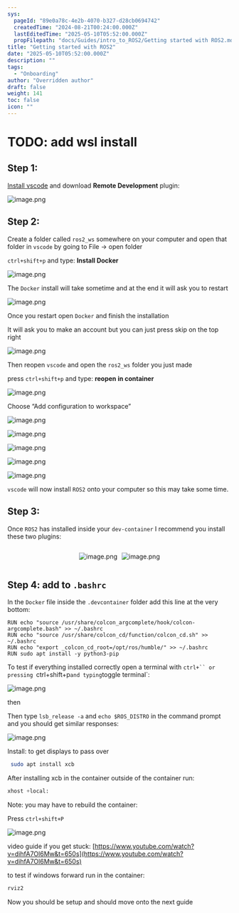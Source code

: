 ```yaml
---
sys:
  pageId: "89e0a78c-4e2b-4070-b327-d28cb0694742"
  createdTime: "2024-08-21T00:24:00.000Z"
  lastEditedTime: "2025-05-10T05:52:00.000Z"
  propFilepath: "docs/Guides/intro_to_ROS2/Getting started with ROS2.md"
title: "Getting started with ROS2"
date: "2025-05-10T05:52:00.000Z"
description: ""
tags:
  - "Onboarding"
author: "Overridden author"
draft: false
weight: 141
toc: false
icon: ""
---
```


# TODO: add wsl install

## Step 1:

[Install vscode](https://code.visualstudio.com/download) and download **Remote Development** plugin:

![image.png](https://prod-files-secure.s3.us-west-2.amazonaws.com/d518164a-d88e-44d1-a4ee-3adb3bd8bce0/efb52993-1881-4a40-b95e-6f020334f022/image.png?X-Amz-Algorithm=AWS4-HMAC-SHA256&X-Amz-Content-Sha256=UNSIGNED-PAYLOAD&X-Amz-Credential=ASIAZI2LB466QJDIRZ67%2F20250519%2Fus-west-2%2Fs3%2Faws4_request&X-Amz-Date=20250519T050953Z&X-Amz-Expires=3600&X-Amz-Security-Token=IQoJb3JpZ2luX2VjEMz%2F%2F%2F%2F%2F%2F%2F%2F%2F%2FwEaCXVzLXdlc3QtMiJHMEUCIQDMBv5wO7DeeXteb%2F5NXmcdE8rPLY3mszLtp82Jm1yi7QIgZ8js59YtrI458avW4cEqevSr%2BJfijVykjDaBD%2BOXip0qiAQIhf%2F%2F%2F%2F%2F%2F%2F%2F%2F%2FARAAGgw2Mzc0MjMxODM4MDUiDFnMf1CRWPLAixJFDircA4E1jIKGh%2FobDj9%2B7Z3%2B%2Bl1fi4GbkmIFtriEl9JzrUJx4NLNEv4EzsqbwhuZKBWBmEovDRjFf53LaNOGb9G74ZqoxNXr%2F3UxxXN%2FY15QbIdgBEFmhVUWyh9eO2m6P8Ay6VCvbnTHcf9oaQnTLhtn%2BrvA13LUXvvWMprzl%2FZZ4jI1ittmm3pOMae8eaWu210fdZsjjIxrVIXo%2Fs3cZT9z6HmxOT%2Bfi7vWvzK1LH71eX5DZL5zDZJ8FiMRaGi0nXBC6miNkNRKqJEQddEYeXctS8yJd%2BWhNJPChQWmQcBuBHPWVRpQV2%2FPHcHXSFgdX3QNnktwMZ%2Bjo%2BlW9fGUJuzhbsKKaPmCLMJac8K7N31ZFcgcwbJjIz8wmFFRTmERBW2%2BE2XdEeM1fg20PTU9PKEvjVwpJUrrOjyNyyHT8AidKhMsU2lPAXw36%2FuQ0FqHH6Ss3kY%2BHmqu1FlORNRxObDYmXIqD0FGA9wvn%2FIguME4sPZRnsKL4pILgoDWgGZiiNRfybCDdGgOVB0mlsfGPBEV3alBzZLNCBWGcGt5FKjRHq4EEufjOUmlp6tL2MMFafBt768gHYrdDMuxxWOnwP65flppgzoMWZ8OYhHe9WqXteu6TTSth%2Fno2hXTYQTMMLPdqsEGOqUBc1P3KpG0ESPKsE0gnRBpRwST%2BtFofdrTpvoZ8N3KjP1ooNl7f%2F1R58l6e9E9lZBswVtEw3mlHNu%2FZ%2B2L92mGumTta20GQ22nuJElYsPytT5xgVv3xtS0AINoDzCXatcznneu9z1N0fFeyD8nrYj4TyCB%2BNJv96KZqEQYbFaXTtf%2BnOLZLPX2P%2BekWHbf39gbFxBxb92tMncTP5HXP3F3O8d9hbYC&X-Amz-Signature=9b34ddc25239e23cc1088bea89dea5c322effdb82697e4fb03312eeece5f4364&X-Amz-SignedHeaders=host&x-id=GetObject)

## Step 2:

Create a folder called `ros2_ws` somewhere on your computer and open that folder in `vscode` by going to File → open folder 

`ctrl+shift+p` and type: **Install Docker**

![image.png](https://prod-files-secure.s3.us-west-2.amazonaws.com/d518164a-d88e-44d1-a4ee-3adb3bd8bce0/2269dc0e-1cd5-47ff-bceb-c04ad9b2eab0/image.png?X-Amz-Algorithm=AWS4-HMAC-SHA256&X-Amz-Content-Sha256=UNSIGNED-PAYLOAD&X-Amz-Credential=ASIAZI2LB466QJDIRZ67%2F20250519%2Fus-west-2%2Fs3%2Faws4_request&X-Amz-Date=20250519T050953Z&X-Amz-Expires=3600&X-Amz-Security-Token=IQoJb3JpZ2luX2VjEMz%2F%2F%2F%2F%2F%2F%2F%2F%2F%2FwEaCXVzLXdlc3QtMiJHMEUCIQDMBv5wO7DeeXteb%2F5NXmcdE8rPLY3mszLtp82Jm1yi7QIgZ8js59YtrI458avW4cEqevSr%2BJfijVykjDaBD%2BOXip0qiAQIhf%2F%2F%2F%2F%2F%2F%2F%2F%2F%2FARAAGgw2Mzc0MjMxODM4MDUiDFnMf1CRWPLAixJFDircA4E1jIKGh%2FobDj9%2B7Z3%2B%2Bl1fi4GbkmIFtriEl9JzrUJx4NLNEv4EzsqbwhuZKBWBmEovDRjFf53LaNOGb9G74ZqoxNXr%2F3UxxXN%2FY15QbIdgBEFmhVUWyh9eO2m6P8Ay6VCvbnTHcf9oaQnTLhtn%2BrvA13LUXvvWMprzl%2FZZ4jI1ittmm3pOMae8eaWu210fdZsjjIxrVIXo%2Fs3cZT9z6HmxOT%2Bfi7vWvzK1LH71eX5DZL5zDZJ8FiMRaGi0nXBC6miNkNRKqJEQddEYeXctS8yJd%2BWhNJPChQWmQcBuBHPWVRpQV2%2FPHcHXSFgdX3QNnktwMZ%2Bjo%2BlW9fGUJuzhbsKKaPmCLMJac8K7N31ZFcgcwbJjIz8wmFFRTmERBW2%2BE2XdEeM1fg20PTU9PKEvjVwpJUrrOjyNyyHT8AidKhMsU2lPAXw36%2FuQ0FqHH6Ss3kY%2BHmqu1FlORNRxObDYmXIqD0FGA9wvn%2FIguME4sPZRnsKL4pILgoDWgGZiiNRfybCDdGgOVB0mlsfGPBEV3alBzZLNCBWGcGt5FKjRHq4EEufjOUmlp6tL2MMFafBt768gHYrdDMuxxWOnwP65flppgzoMWZ8OYhHe9WqXteu6TTSth%2Fno2hXTYQTMMLPdqsEGOqUBc1P3KpG0ESPKsE0gnRBpRwST%2BtFofdrTpvoZ8N3KjP1ooNl7f%2F1R58l6e9E9lZBswVtEw3mlHNu%2FZ%2B2L92mGumTta20GQ22nuJElYsPytT5xgVv3xtS0AINoDzCXatcznneu9z1N0fFeyD8nrYj4TyCB%2BNJv96KZqEQYbFaXTtf%2BnOLZLPX2P%2BekWHbf39gbFxBxb92tMncTP5HXP3F3O8d9hbYC&X-Amz-Signature=ca470a2209f2fdad94de050bcfcedd2f563d4c88d746af7a5476f196f0d9e6cb&X-Amz-SignedHeaders=host&x-id=GetObject)

The `Docker` install will take sometime and at the end it will ask you to restart

![image.png](https://prod-files-secure.s3.us-west-2.amazonaws.com/d518164a-d88e-44d1-a4ee-3adb3bd8bce0/ed233f78-be33-4b1f-b89c-9c346c0e961e/image.png?X-Amz-Algorithm=AWS4-HMAC-SHA256&X-Amz-Content-Sha256=UNSIGNED-PAYLOAD&X-Amz-Credential=ASIAZI2LB466QJDIRZ67%2F20250519%2Fus-west-2%2Fs3%2Faws4_request&X-Amz-Date=20250519T050953Z&X-Amz-Expires=3600&X-Amz-Security-Token=IQoJb3JpZ2luX2VjEMz%2F%2F%2F%2F%2F%2F%2F%2F%2F%2FwEaCXVzLXdlc3QtMiJHMEUCIQDMBv5wO7DeeXteb%2F5NXmcdE8rPLY3mszLtp82Jm1yi7QIgZ8js59YtrI458avW4cEqevSr%2BJfijVykjDaBD%2BOXip0qiAQIhf%2F%2F%2F%2F%2F%2F%2F%2F%2F%2FARAAGgw2Mzc0MjMxODM4MDUiDFnMf1CRWPLAixJFDircA4E1jIKGh%2FobDj9%2B7Z3%2B%2Bl1fi4GbkmIFtriEl9JzrUJx4NLNEv4EzsqbwhuZKBWBmEovDRjFf53LaNOGb9G74ZqoxNXr%2F3UxxXN%2FY15QbIdgBEFmhVUWyh9eO2m6P8Ay6VCvbnTHcf9oaQnTLhtn%2BrvA13LUXvvWMprzl%2FZZ4jI1ittmm3pOMae8eaWu210fdZsjjIxrVIXo%2Fs3cZT9z6HmxOT%2Bfi7vWvzK1LH71eX5DZL5zDZJ8FiMRaGi0nXBC6miNkNRKqJEQddEYeXctS8yJd%2BWhNJPChQWmQcBuBHPWVRpQV2%2FPHcHXSFgdX3QNnktwMZ%2Bjo%2BlW9fGUJuzhbsKKaPmCLMJac8K7N31ZFcgcwbJjIz8wmFFRTmERBW2%2BE2XdEeM1fg20PTU9PKEvjVwpJUrrOjyNyyHT8AidKhMsU2lPAXw36%2FuQ0FqHH6Ss3kY%2BHmqu1FlORNRxObDYmXIqD0FGA9wvn%2FIguME4sPZRnsKL4pILgoDWgGZiiNRfybCDdGgOVB0mlsfGPBEV3alBzZLNCBWGcGt5FKjRHq4EEufjOUmlp6tL2MMFafBt768gHYrdDMuxxWOnwP65flppgzoMWZ8OYhHe9WqXteu6TTSth%2Fno2hXTYQTMMLPdqsEGOqUBc1P3KpG0ESPKsE0gnRBpRwST%2BtFofdrTpvoZ8N3KjP1ooNl7f%2F1R58l6e9E9lZBswVtEw3mlHNu%2FZ%2B2L92mGumTta20GQ22nuJElYsPytT5xgVv3xtS0AINoDzCXatcznneu9z1N0fFeyD8nrYj4TyCB%2BNJv96KZqEQYbFaXTtf%2BnOLZLPX2P%2BekWHbf39gbFxBxb92tMncTP5HXP3F3O8d9hbYC&X-Amz-Signature=58950fbd4d65a6b4cb8b8a480fedcc0370df7e22074711d2ec46217d47cf23ca&X-Amz-SignedHeaders=host&x-id=GetObject)

Once you restart open `Docker` and finish the installation

It will ask you to make an account but you can just press skip on the top right

![image.png](https://prod-files-secure.s3.us-west-2.amazonaws.com/d518164a-d88e-44d1-a4ee-3adb3bd8bce0/21010ad9-1659-4fd9-9f59-9932a09b2a3d/image.png?X-Amz-Algorithm=AWS4-HMAC-SHA256&X-Amz-Content-Sha256=UNSIGNED-PAYLOAD&X-Amz-Credential=ASIAZI2LB466QJDIRZ67%2F20250519%2Fus-west-2%2Fs3%2Faws4_request&X-Amz-Date=20250519T050953Z&X-Amz-Expires=3600&X-Amz-Security-Token=IQoJb3JpZ2luX2VjEMz%2F%2F%2F%2F%2F%2F%2F%2F%2F%2FwEaCXVzLXdlc3QtMiJHMEUCIQDMBv5wO7DeeXteb%2F5NXmcdE8rPLY3mszLtp82Jm1yi7QIgZ8js59YtrI458avW4cEqevSr%2BJfijVykjDaBD%2BOXip0qiAQIhf%2F%2F%2F%2F%2F%2F%2F%2F%2F%2FARAAGgw2Mzc0MjMxODM4MDUiDFnMf1CRWPLAixJFDircA4E1jIKGh%2FobDj9%2B7Z3%2B%2Bl1fi4GbkmIFtriEl9JzrUJx4NLNEv4EzsqbwhuZKBWBmEovDRjFf53LaNOGb9G74ZqoxNXr%2F3UxxXN%2FY15QbIdgBEFmhVUWyh9eO2m6P8Ay6VCvbnTHcf9oaQnTLhtn%2BrvA13LUXvvWMprzl%2FZZ4jI1ittmm3pOMae8eaWu210fdZsjjIxrVIXo%2Fs3cZT9z6HmxOT%2Bfi7vWvzK1LH71eX5DZL5zDZJ8FiMRaGi0nXBC6miNkNRKqJEQddEYeXctS8yJd%2BWhNJPChQWmQcBuBHPWVRpQV2%2FPHcHXSFgdX3QNnktwMZ%2Bjo%2BlW9fGUJuzhbsKKaPmCLMJac8K7N31ZFcgcwbJjIz8wmFFRTmERBW2%2BE2XdEeM1fg20PTU9PKEvjVwpJUrrOjyNyyHT8AidKhMsU2lPAXw36%2FuQ0FqHH6Ss3kY%2BHmqu1FlORNRxObDYmXIqD0FGA9wvn%2FIguME4sPZRnsKL4pILgoDWgGZiiNRfybCDdGgOVB0mlsfGPBEV3alBzZLNCBWGcGt5FKjRHq4EEufjOUmlp6tL2MMFafBt768gHYrdDMuxxWOnwP65flppgzoMWZ8OYhHe9WqXteu6TTSth%2Fno2hXTYQTMMLPdqsEGOqUBc1P3KpG0ESPKsE0gnRBpRwST%2BtFofdrTpvoZ8N3KjP1ooNl7f%2F1R58l6e9E9lZBswVtEw3mlHNu%2FZ%2B2L92mGumTta20GQ22nuJElYsPytT5xgVv3xtS0AINoDzCXatcznneu9z1N0fFeyD8nrYj4TyCB%2BNJv96KZqEQYbFaXTtf%2BnOLZLPX2P%2BekWHbf39gbFxBxb92tMncTP5HXP3F3O8d9hbYC&X-Amz-Signature=e61874aacb616d5bd6ea6bc0b30219ca2c984ed155a14364a84b78f2c1b323e2&X-Amz-SignedHeaders=host&x-id=GetObject)

Then reopen `vscode` and open the `ros2_ws` folder you just made

press `ctrl+shift+p` and type: **reopen in container**

![image.png](https://prod-files-secure.s3.us-west-2.amazonaws.com/d518164a-d88e-44d1-a4ee-3adb3bd8bce0/4e93b8c2-41ad-488c-8095-c74205196118/image.png?X-Amz-Algorithm=AWS4-HMAC-SHA256&X-Amz-Content-Sha256=UNSIGNED-PAYLOAD&X-Amz-Credential=ASIAZI2LB466QJDIRZ67%2F20250519%2Fus-west-2%2Fs3%2Faws4_request&X-Amz-Date=20250519T050953Z&X-Amz-Expires=3600&X-Amz-Security-Token=IQoJb3JpZ2luX2VjEMz%2F%2F%2F%2F%2F%2F%2F%2F%2F%2FwEaCXVzLXdlc3QtMiJHMEUCIQDMBv5wO7DeeXteb%2F5NXmcdE8rPLY3mszLtp82Jm1yi7QIgZ8js59YtrI458avW4cEqevSr%2BJfijVykjDaBD%2BOXip0qiAQIhf%2F%2F%2F%2F%2F%2F%2F%2F%2F%2FARAAGgw2Mzc0MjMxODM4MDUiDFnMf1CRWPLAixJFDircA4E1jIKGh%2FobDj9%2B7Z3%2B%2Bl1fi4GbkmIFtriEl9JzrUJx4NLNEv4EzsqbwhuZKBWBmEovDRjFf53LaNOGb9G74ZqoxNXr%2F3UxxXN%2FY15QbIdgBEFmhVUWyh9eO2m6P8Ay6VCvbnTHcf9oaQnTLhtn%2BrvA13LUXvvWMprzl%2FZZ4jI1ittmm3pOMae8eaWu210fdZsjjIxrVIXo%2Fs3cZT9z6HmxOT%2Bfi7vWvzK1LH71eX5DZL5zDZJ8FiMRaGi0nXBC6miNkNRKqJEQddEYeXctS8yJd%2BWhNJPChQWmQcBuBHPWVRpQV2%2FPHcHXSFgdX3QNnktwMZ%2Bjo%2BlW9fGUJuzhbsKKaPmCLMJac8K7N31ZFcgcwbJjIz8wmFFRTmERBW2%2BE2XdEeM1fg20PTU9PKEvjVwpJUrrOjyNyyHT8AidKhMsU2lPAXw36%2FuQ0FqHH6Ss3kY%2BHmqu1FlORNRxObDYmXIqD0FGA9wvn%2FIguME4sPZRnsKL4pILgoDWgGZiiNRfybCDdGgOVB0mlsfGPBEV3alBzZLNCBWGcGt5FKjRHq4EEufjOUmlp6tL2MMFafBt768gHYrdDMuxxWOnwP65flppgzoMWZ8OYhHe9WqXteu6TTSth%2Fno2hXTYQTMMLPdqsEGOqUBc1P3KpG0ESPKsE0gnRBpRwST%2BtFofdrTpvoZ8N3KjP1ooNl7f%2F1R58l6e9E9lZBswVtEw3mlHNu%2FZ%2B2L92mGumTta20GQ22nuJElYsPytT5xgVv3xtS0AINoDzCXatcznneu9z1N0fFeyD8nrYj4TyCB%2BNJv96KZqEQYbFaXTtf%2BnOLZLPX2P%2BekWHbf39gbFxBxb92tMncTP5HXP3F3O8d9hbYC&X-Amz-Signature=687ebd70c54034eae28f63c80583178e0c1397e1c8f39282af4f1bb570d3bfe7&X-Amz-SignedHeaders=host&x-id=GetObject)

Choose “Add configuration to workspace”

![image.png](https://prod-files-secure.s3.us-west-2.amazonaws.com/d518164a-d88e-44d1-a4ee-3adb3bd8bce0/9560b282-5060-4989-ba37-97e7b2c22476/image.png?X-Amz-Algorithm=AWS4-HMAC-SHA256&X-Amz-Content-Sha256=UNSIGNED-PAYLOAD&X-Amz-Credential=ASIAZI2LB466QJDIRZ67%2F20250519%2Fus-west-2%2Fs3%2Faws4_request&X-Amz-Date=20250519T050953Z&X-Amz-Expires=3600&X-Amz-Security-Token=IQoJb3JpZ2luX2VjEMz%2F%2F%2F%2F%2F%2F%2F%2F%2F%2FwEaCXVzLXdlc3QtMiJHMEUCIQDMBv5wO7DeeXteb%2F5NXmcdE8rPLY3mszLtp82Jm1yi7QIgZ8js59YtrI458avW4cEqevSr%2BJfijVykjDaBD%2BOXip0qiAQIhf%2F%2F%2F%2F%2F%2F%2F%2F%2F%2FARAAGgw2Mzc0MjMxODM4MDUiDFnMf1CRWPLAixJFDircA4E1jIKGh%2FobDj9%2B7Z3%2B%2Bl1fi4GbkmIFtriEl9JzrUJx4NLNEv4EzsqbwhuZKBWBmEovDRjFf53LaNOGb9G74ZqoxNXr%2F3UxxXN%2FY15QbIdgBEFmhVUWyh9eO2m6P8Ay6VCvbnTHcf9oaQnTLhtn%2BrvA13LUXvvWMprzl%2FZZ4jI1ittmm3pOMae8eaWu210fdZsjjIxrVIXo%2Fs3cZT9z6HmxOT%2Bfi7vWvzK1LH71eX5DZL5zDZJ8FiMRaGi0nXBC6miNkNRKqJEQddEYeXctS8yJd%2BWhNJPChQWmQcBuBHPWVRpQV2%2FPHcHXSFgdX3QNnktwMZ%2Bjo%2BlW9fGUJuzhbsKKaPmCLMJac8K7N31ZFcgcwbJjIz8wmFFRTmERBW2%2BE2XdEeM1fg20PTU9PKEvjVwpJUrrOjyNyyHT8AidKhMsU2lPAXw36%2FuQ0FqHH6Ss3kY%2BHmqu1FlORNRxObDYmXIqD0FGA9wvn%2FIguME4sPZRnsKL4pILgoDWgGZiiNRfybCDdGgOVB0mlsfGPBEV3alBzZLNCBWGcGt5FKjRHq4EEufjOUmlp6tL2MMFafBt768gHYrdDMuxxWOnwP65flppgzoMWZ8OYhHe9WqXteu6TTSth%2Fno2hXTYQTMMLPdqsEGOqUBc1P3KpG0ESPKsE0gnRBpRwST%2BtFofdrTpvoZ8N3KjP1ooNl7f%2F1R58l6e9E9lZBswVtEw3mlHNu%2FZ%2B2L92mGumTta20GQ22nuJElYsPytT5xgVv3xtS0AINoDzCXatcznneu9z1N0fFeyD8nrYj4TyCB%2BNJv96KZqEQYbFaXTtf%2BnOLZLPX2P%2BekWHbf39gbFxBxb92tMncTP5HXP3F3O8d9hbYC&X-Amz-Signature=3534b2e76237e514905c0e9812c27d5f3fed3576663f61f10c91cefd0dcbe870&X-Amz-SignedHeaders=host&x-id=GetObject)

![image.png](https://prod-files-secure.s3.us-west-2.amazonaws.com/d518164a-d88e-44d1-a4ee-3adb3bd8bce0/2ee63f81-886b-48e8-a553-dc6e5eac99e4/image.png?X-Amz-Algorithm=AWS4-HMAC-SHA256&X-Amz-Content-Sha256=UNSIGNED-PAYLOAD&X-Amz-Credential=ASIAZI2LB466QJDIRZ67%2F20250519%2Fus-west-2%2Fs3%2Faws4_request&X-Amz-Date=20250519T050953Z&X-Amz-Expires=3600&X-Amz-Security-Token=IQoJb3JpZ2luX2VjEMz%2F%2F%2F%2F%2F%2F%2F%2F%2F%2FwEaCXVzLXdlc3QtMiJHMEUCIQDMBv5wO7DeeXteb%2F5NXmcdE8rPLY3mszLtp82Jm1yi7QIgZ8js59YtrI458avW4cEqevSr%2BJfijVykjDaBD%2BOXip0qiAQIhf%2F%2F%2F%2F%2F%2F%2F%2F%2F%2FARAAGgw2Mzc0MjMxODM4MDUiDFnMf1CRWPLAixJFDircA4E1jIKGh%2FobDj9%2B7Z3%2B%2Bl1fi4GbkmIFtriEl9JzrUJx4NLNEv4EzsqbwhuZKBWBmEovDRjFf53LaNOGb9G74ZqoxNXr%2F3UxxXN%2FY15QbIdgBEFmhVUWyh9eO2m6P8Ay6VCvbnTHcf9oaQnTLhtn%2BrvA13LUXvvWMprzl%2FZZ4jI1ittmm3pOMae8eaWu210fdZsjjIxrVIXo%2Fs3cZT9z6HmxOT%2Bfi7vWvzK1LH71eX5DZL5zDZJ8FiMRaGi0nXBC6miNkNRKqJEQddEYeXctS8yJd%2BWhNJPChQWmQcBuBHPWVRpQV2%2FPHcHXSFgdX3QNnktwMZ%2Bjo%2BlW9fGUJuzhbsKKaPmCLMJac8K7N31ZFcgcwbJjIz8wmFFRTmERBW2%2BE2XdEeM1fg20PTU9PKEvjVwpJUrrOjyNyyHT8AidKhMsU2lPAXw36%2FuQ0FqHH6Ss3kY%2BHmqu1FlORNRxObDYmXIqD0FGA9wvn%2FIguME4sPZRnsKL4pILgoDWgGZiiNRfybCDdGgOVB0mlsfGPBEV3alBzZLNCBWGcGt5FKjRHq4EEufjOUmlp6tL2MMFafBt768gHYrdDMuxxWOnwP65flppgzoMWZ8OYhHe9WqXteu6TTSth%2Fno2hXTYQTMMLPdqsEGOqUBc1P3KpG0ESPKsE0gnRBpRwST%2BtFofdrTpvoZ8N3KjP1ooNl7f%2F1R58l6e9E9lZBswVtEw3mlHNu%2FZ%2B2L92mGumTta20GQ22nuJElYsPytT5xgVv3xtS0AINoDzCXatcznneu9z1N0fFeyD8nrYj4TyCB%2BNJv96KZqEQYbFaXTtf%2BnOLZLPX2P%2BekWHbf39gbFxBxb92tMncTP5HXP3F3O8d9hbYC&X-Amz-Signature=768f7af446d6215847f3a64e4f51caef3569fa406d0fd92dbb70f4e711f4c167&X-Amz-SignedHeaders=host&x-id=GetObject)

![image.png](https://prod-files-secure.s3.us-west-2.amazonaws.com/d518164a-d88e-44d1-a4ee-3adb3bd8bce0/ae1580b2-b048-407e-aed9-b584224a7a04/image.png?X-Amz-Algorithm=AWS4-HMAC-SHA256&X-Amz-Content-Sha256=UNSIGNED-PAYLOAD&X-Amz-Credential=ASIAZI2LB466QJDIRZ67%2F20250519%2Fus-west-2%2Fs3%2Faws4_request&X-Amz-Date=20250519T050953Z&X-Amz-Expires=3600&X-Amz-Security-Token=IQoJb3JpZ2luX2VjEMz%2F%2F%2F%2F%2F%2F%2F%2F%2F%2FwEaCXVzLXdlc3QtMiJHMEUCIQDMBv5wO7DeeXteb%2F5NXmcdE8rPLY3mszLtp82Jm1yi7QIgZ8js59YtrI458avW4cEqevSr%2BJfijVykjDaBD%2BOXip0qiAQIhf%2F%2F%2F%2F%2F%2F%2F%2F%2F%2FARAAGgw2Mzc0MjMxODM4MDUiDFnMf1CRWPLAixJFDircA4E1jIKGh%2FobDj9%2B7Z3%2B%2Bl1fi4GbkmIFtriEl9JzrUJx4NLNEv4EzsqbwhuZKBWBmEovDRjFf53LaNOGb9G74ZqoxNXr%2F3UxxXN%2FY15QbIdgBEFmhVUWyh9eO2m6P8Ay6VCvbnTHcf9oaQnTLhtn%2BrvA13LUXvvWMprzl%2FZZ4jI1ittmm3pOMae8eaWu210fdZsjjIxrVIXo%2Fs3cZT9z6HmxOT%2Bfi7vWvzK1LH71eX5DZL5zDZJ8FiMRaGi0nXBC6miNkNRKqJEQddEYeXctS8yJd%2BWhNJPChQWmQcBuBHPWVRpQV2%2FPHcHXSFgdX3QNnktwMZ%2Bjo%2BlW9fGUJuzhbsKKaPmCLMJac8K7N31ZFcgcwbJjIz8wmFFRTmERBW2%2BE2XdEeM1fg20PTU9PKEvjVwpJUrrOjyNyyHT8AidKhMsU2lPAXw36%2FuQ0FqHH6Ss3kY%2BHmqu1FlORNRxObDYmXIqD0FGA9wvn%2FIguME4sPZRnsKL4pILgoDWgGZiiNRfybCDdGgOVB0mlsfGPBEV3alBzZLNCBWGcGt5FKjRHq4EEufjOUmlp6tL2MMFafBt768gHYrdDMuxxWOnwP65flppgzoMWZ8OYhHe9WqXteu6TTSth%2Fno2hXTYQTMMLPdqsEGOqUBc1P3KpG0ESPKsE0gnRBpRwST%2BtFofdrTpvoZ8N3KjP1ooNl7f%2F1R58l6e9E9lZBswVtEw3mlHNu%2FZ%2B2L92mGumTta20GQ22nuJElYsPytT5xgVv3xtS0AINoDzCXatcznneu9z1N0fFeyD8nrYj4TyCB%2BNJv96KZqEQYbFaXTtf%2BnOLZLPX2P%2BekWHbf39gbFxBxb92tMncTP5HXP3F3O8d9hbYC&X-Amz-Signature=d235c634961703144572403379f057952c78584e7f60cc7228d3e502ea77fda1&X-Amz-SignedHeaders=host&x-id=GetObject)

![image.png](https://prod-files-secure.s3.us-west-2.amazonaws.com/d518164a-d88e-44d1-a4ee-3adb3bd8bce0/53255b28-f75e-430f-b9e3-c0ac8577e42b/image.png?X-Amz-Algorithm=AWS4-HMAC-SHA256&X-Amz-Content-Sha256=UNSIGNED-PAYLOAD&X-Amz-Credential=ASIAZI2LB466QJDIRZ67%2F20250519%2Fus-west-2%2Fs3%2Faws4_request&X-Amz-Date=20250519T050953Z&X-Amz-Expires=3600&X-Amz-Security-Token=IQoJb3JpZ2luX2VjEMz%2F%2F%2F%2F%2F%2F%2F%2F%2F%2FwEaCXVzLXdlc3QtMiJHMEUCIQDMBv5wO7DeeXteb%2F5NXmcdE8rPLY3mszLtp82Jm1yi7QIgZ8js59YtrI458avW4cEqevSr%2BJfijVykjDaBD%2BOXip0qiAQIhf%2F%2F%2F%2F%2F%2F%2F%2F%2F%2FARAAGgw2Mzc0MjMxODM4MDUiDFnMf1CRWPLAixJFDircA4E1jIKGh%2FobDj9%2B7Z3%2B%2Bl1fi4GbkmIFtriEl9JzrUJx4NLNEv4EzsqbwhuZKBWBmEovDRjFf53LaNOGb9G74ZqoxNXr%2F3UxxXN%2FY15QbIdgBEFmhVUWyh9eO2m6P8Ay6VCvbnTHcf9oaQnTLhtn%2BrvA13LUXvvWMprzl%2FZZ4jI1ittmm3pOMae8eaWu210fdZsjjIxrVIXo%2Fs3cZT9z6HmxOT%2Bfi7vWvzK1LH71eX5DZL5zDZJ8FiMRaGi0nXBC6miNkNRKqJEQddEYeXctS8yJd%2BWhNJPChQWmQcBuBHPWVRpQV2%2FPHcHXSFgdX3QNnktwMZ%2Bjo%2BlW9fGUJuzhbsKKaPmCLMJac8K7N31ZFcgcwbJjIz8wmFFRTmERBW2%2BE2XdEeM1fg20PTU9PKEvjVwpJUrrOjyNyyHT8AidKhMsU2lPAXw36%2FuQ0FqHH6Ss3kY%2BHmqu1FlORNRxObDYmXIqD0FGA9wvn%2FIguME4sPZRnsKL4pILgoDWgGZiiNRfybCDdGgOVB0mlsfGPBEV3alBzZLNCBWGcGt5FKjRHq4EEufjOUmlp6tL2MMFafBt768gHYrdDMuxxWOnwP65flppgzoMWZ8OYhHe9WqXteu6TTSth%2Fno2hXTYQTMMLPdqsEGOqUBc1P3KpG0ESPKsE0gnRBpRwST%2BtFofdrTpvoZ8N3KjP1ooNl7f%2F1R58l6e9E9lZBswVtEw3mlHNu%2FZ%2B2L92mGumTta20GQ22nuJElYsPytT5xgVv3xtS0AINoDzCXatcznneu9z1N0fFeyD8nrYj4TyCB%2BNJv96KZqEQYbFaXTtf%2BnOLZLPX2P%2BekWHbf39gbFxBxb92tMncTP5HXP3F3O8d9hbYC&X-Amz-Signature=16ca3b01361749d8063714bdf7b66652c806529fdca090b761755bcfe40db1ff&X-Amz-SignedHeaders=host&x-id=GetObject)

![image.png](https://prod-files-secure.s3.us-west-2.amazonaws.com/d518164a-d88e-44d1-a4ee-3adb3bd8bce0/7c562767-5af9-4ffb-97d1-327bcdf4ee00/image.png?X-Amz-Algorithm=AWS4-HMAC-SHA256&X-Amz-Content-Sha256=UNSIGNED-PAYLOAD&X-Amz-Credential=ASIAZI2LB466QJDIRZ67%2F20250519%2Fus-west-2%2Fs3%2Faws4_request&X-Amz-Date=20250519T050953Z&X-Amz-Expires=3600&X-Amz-Security-Token=IQoJb3JpZ2luX2VjEMz%2F%2F%2F%2F%2F%2F%2F%2F%2F%2FwEaCXVzLXdlc3QtMiJHMEUCIQDMBv5wO7DeeXteb%2F5NXmcdE8rPLY3mszLtp82Jm1yi7QIgZ8js59YtrI458avW4cEqevSr%2BJfijVykjDaBD%2BOXip0qiAQIhf%2F%2F%2F%2F%2F%2F%2F%2F%2F%2FARAAGgw2Mzc0MjMxODM4MDUiDFnMf1CRWPLAixJFDircA4E1jIKGh%2FobDj9%2B7Z3%2B%2Bl1fi4GbkmIFtriEl9JzrUJx4NLNEv4EzsqbwhuZKBWBmEovDRjFf53LaNOGb9G74ZqoxNXr%2F3UxxXN%2FY15QbIdgBEFmhVUWyh9eO2m6P8Ay6VCvbnTHcf9oaQnTLhtn%2BrvA13LUXvvWMprzl%2FZZ4jI1ittmm3pOMae8eaWu210fdZsjjIxrVIXo%2Fs3cZT9z6HmxOT%2Bfi7vWvzK1LH71eX5DZL5zDZJ8FiMRaGi0nXBC6miNkNRKqJEQddEYeXctS8yJd%2BWhNJPChQWmQcBuBHPWVRpQV2%2FPHcHXSFgdX3QNnktwMZ%2Bjo%2BlW9fGUJuzhbsKKaPmCLMJac8K7N31ZFcgcwbJjIz8wmFFRTmERBW2%2BE2XdEeM1fg20PTU9PKEvjVwpJUrrOjyNyyHT8AidKhMsU2lPAXw36%2FuQ0FqHH6Ss3kY%2BHmqu1FlORNRxObDYmXIqD0FGA9wvn%2FIguME4sPZRnsKL4pILgoDWgGZiiNRfybCDdGgOVB0mlsfGPBEV3alBzZLNCBWGcGt5FKjRHq4EEufjOUmlp6tL2MMFafBt768gHYrdDMuxxWOnwP65flppgzoMWZ8OYhHe9WqXteu6TTSth%2Fno2hXTYQTMMLPdqsEGOqUBc1P3KpG0ESPKsE0gnRBpRwST%2BtFofdrTpvoZ8N3KjP1ooNl7f%2F1R58l6e9E9lZBswVtEw3mlHNu%2FZ%2B2L92mGumTta20GQ22nuJElYsPytT5xgVv3xtS0AINoDzCXatcznneu9z1N0fFeyD8nrYj4TyCB%2BNJv96KZqEQYbFaXTtf%2BnOLZLPX2P%2BekWHbf39gbFxBxb92tMncTP5HXP3F3O8d9hbYC&X-Amz-Signature=736c40f17a50e34708778f29a06b298422ce7abf8070a000c9a514c90548e7cf&X-Amz-SignedHeaders=host&x-id=GetObject)

`vscode` will now install `ROS2` onto your computer so this may take some time.

## Step 3:

Once `ROS2` has installed inside your `dev-container` I recommend you install these two plugins:

<div style="display: flex;flex-direction: row; column-gap:10px; max-width: 630px;justify-content: center;">
<div>

![image.png](https://prod-files-secure.s3.us-west-2.amazonaws.com/d518164a-d88e-44d1-a4ee-3adb3bd8bce0/3fc3d550-5a54-4ba1-ba6b-faa01cdb7369/image.png?X-Amz-Algorithm=AWS4-HMAC-SHA256&X-Amz-Content-Sha256=UNSIGNED-PAYLOAD&X-Amz-Credential=ASIAZI2LB466XYJR3KRT%2F20250519%2Fus-west-2%2Fs3%2Faws4_request&X-Amz-Date=20250519T050956Z&X-Amz-Expires=3600&X-Amz-Security-Token=IQoJb3JpZ2luX2VjEMz%2F%2F%2F%2F%2F%2F%2F%2F%2F%2FwEaCXVzLXdlc3QtMiJIMEYCIQD0qTKWJVPdjTsYHt9odvebXkk1u9lmLjK%2BpW5o56omUgIhAMEnq4vEbg0JkobCbT%2BstG97tkke7o0Cfa2Z%2BbhHFBt6KogECIX%2F%2F%2F%2F%2F%2F%2F%2F%2F%2FwEQABoMNjM3NDIzMTgzODA1Igw%2F4A%2FgUDxrw4IGzXMq3ANaMl2BXJ%2BsrEMhtsnj8i1I6OlikrO9wknIbckalz%2FT%2FMEhNCm%2B77n6oBeN57KniuX5mJfE3eS60x%2BqWxJ9hDmjOYsu2UCosKXFSHBrjHGCxJPxVtStmz995idnJ%2BJUxj4jZGqZIZ9SEWDj0jL6YCI5pyHGU6Dhi5W5xh2e0ldDPAkQL01VcNNHITRU8QqMaSPpL7G%2FrLPmtvzuTWSYMByY1EXmVjOYD2%2BgCqqQf71V0wz0XmpuBvDbWRqpXy8XP%2BaptkeiHnQF4tU%2BsJEwsXDBL3aw9ojc615Pe0LR6pLMiL9Y%2FcHzVIhkPauo7mp5cl025qK6XT7xtjCCtUtwwzLBnA%2BcJ8KlQ8z%2BQaidNnFqZQCwtZXhbG%2BkpabNoZ7vESNWR1kfV3qsaoiewilF%2B%2BwHahWAdQvItLgIXIEQolg2LPkssE5oDPiskaXXPOcsMHkPtBVSlLsLyDy%2F6DP8mbhTryxvM6HFU8ovW9xNJ1M2wBQt5t2YQkz3ypvZ88RtHw3TyPpswnBL4HghmNhy5L9PnL1cc5dmkPoc8trDaIJjKjUrZUcrHpIu2oQ1YfwEoUU3YxfrvLoCpZGgwWCgZbWCNkFkBwywYsrMnTL2ojC30uvyhJ%2FnMGm0%2FibQYzCC3qrBBjqkAVNr5qkj0Ww6LtpW1PDbxJJFNGuZDabXzjoMqXkqbT6IWjC30ukM%2FT7jv3k%2F09UBvi8w52StOTL3uL5daEZz9q5pH9f2bzeu8DVIn1BcwoWtekSHCBpdQ5ZFbjg%2FDMJFH%2FBXBzjlzaxP1Zt5VKdUeZVDYDkgiNOySZXWviSBcWA6Z8WYj%2BuFaRoYdAO5RyRcXtu%2Bnqry35Lfje4FG6oPOe8C9PF1&X-Amz-Signature=840c832bd2764b9927a0c2149b383641484ef697b109ba1d47b6057582297bb0&X-Amz-SignedHeaders=host&x-id=GetObject)

</div>
<div>

![image.png](https://prod-files-secure.s3.us-west-2.amazonaws.com/d518164a-d88e-44d1-a4ee-3adb3bd8bce0/d994cc66-13c2-4093-a5a3-f84cf4601a82/image.png?X-Amz-Algorithm=AWS4-HMAC-SHA256&X-Amz-Content-Sha256=UNSIGNED-PAYLOAD&X-Amz-Credential=ASIAZI2LB4662J6BRABT%2F20250519%2Fus-west-2%2Fs3%2Faws4_request&X-Amz-Date=20250519T050957Z&X-Amz-Expires=3600&X-Amz-Security-Token=IQoJb3JpZ2luX2VjEMz%2F%2F%2F%2F%2F%2F%2F%2F%2F%2FwEaCXVzLXdlc3QtMiJGMEQCICqxKDCJXIDdGwOyyv2BDecxI7%2Fa3XB8QrAGuWmMKpPSAiAfkb9Op9xHnrWoqZX6zsVT%2F4FfGWntuZQEyXL7xRfLOiqIBAiF%2F%2F%2F%2F%2F%2F%2F%2F%2F%2F8BEAAaDDYzNzQyMzE4MzgwNSIM2lvyvfc1ZqDOg3iTKtwDdH%2B7ggZ5oZuDe0lGTHdM52uvQBRCiLyljcZs9ywwhcMC95180XZN1sP0dlSHHNgJ8re%2F334538Zt2%2F8zMYgaDNHH77z7wOa5Hkcw2411rsBtdfUcww9zr9GPVJhrLQOk7fgSr3WCpOd7ZSwVW9jYFIgbgEnfSe3vvn0lCUibTTQCxDcFLStTattLZ%2BiCEX9pgq8pZV4q2yysWCrXzqkbXXbCXwybf6JYKNAHUNVioUED%2FCQl2t%2F61yMCzY5KfwhNuPj7%2F6kx4wBN7ig%2BGMgYP0XHB0lwlIQoW69yxispE0v2IgUvSSXYJmI3hlf4PjiTRf1bqmJ9h0yIfpNDQ2p2jV3dIrQunJZwSwCjQSh5gRvI18TbTjR0IyGhLu0OTd2DrvFW0koBCAvhzJxQs23PazgrjacRe1%2F7zHJ6yik%2BU2%2FJewfP4jWIXqlKFP43FY54faFUrOZ6eQeKwagnfVVHvOXKlAos4PczpUAhyqO75B1rsKQLunZkD7xkVQawzsrf1zicgfAbLfT114oZJinQELZjE9kMfJVLZ80hVg%2Bc5lnIiVVPRZ5MpgsGqIotvCCMlUgy4m1N0cg%2B3%2FPWGbKfvSx8cMATUwZp%2BOqhrPs8RXzSSDVowvM8q6nWD5Iwl92qwQY6pgG3jINLXuRDqSo8pW7gWCGErrLSN4Y%2FCeA%2FSEFN%2BYx%2F5YXlPuhGaght%2BOlo%2BeV1Msgqu9efmCwJw%2Bqvgf9zWypC1ksg6cXvG0bffaej1eqFew3Q472CMQrCKkYiMp%2BhJDQ9M3x3sN50TkxYm%2BYgMlEtYkFy3%2FDQUgqC6X1lAHz43DnndO9%2FknAS9Lp9bnN3MNr7%2B0ADw6Nm2IU2If9XtXlSAUMV4SfQ&X-Amz-Signature=be31334b2583750db1eb5a63f2f24df3090998fee99abcbdc5d9005980102ef4&X-Amz-SignedHeaders=host&x-id=GetObject)

</div>
</div>

## Step 4: add to `.bashrc`

In the `Docker` file inside the `.devcontainer` folder add this line at the very bottom: 

```docker
RUN echo "source /usr/share/colcon_argcomplete/hook/colcon-argcomplete.bash" >> ~/.bashrc
RUN echo "source /usr/share/colcon_cd/function/colcon_cd.sh" >> ~/.bashrc
RUN echo "export _colcon_cd_root=/opt/ros/humble/" >> ~/.bashrc
RUN sudo apt install -y python3-pip 
```

To test if everything installed correctly open a terminal with `ctrl+`` or pressing `ctrl+shift+p` and typing `toggle terminal`:

![image.png](https://prod-files-secure.s3.us-west-2.amazonaws.com/d518164a-d88e-44d1-a4ee-3adb3bd8bce0/6a4943d8-b04e-4c02-9a58-775f3384d1a5/image.png?X-Amz-Algorithm=AWS4-HMAC-SHA256&X-Amz-Content-Sha256=UNSIGNED-PAYLOAD&X-Amz-Credential=ASIAZI2LB466QJDIRZ67%2F20250519%2Fus-west-2%2Fs3%2Faws4_request&X-Amz-Date=20250519T050953Z&X-Amz-Expires=3600&X-Amz-Security-Token=IQoJb3JpZ2luX2VjEMz%2F%2F%2F%2F%2F%2F%2F%2F%2F%2FwEaCXVzLXdlc3QtMiJHMEUCIQDMBv5wO7DeeXteb%2F5NXmcdE8rPLY3mszLtp82Jm1yi7QIgZ8js59YtrI458avW4cEqevSr%2BJfijVykjDaBD%2BOXip0qiAQIhf%2F%2F%2F%2F%2F%2F%2F%2F%2F%2FARAAGgw2Mzc0MjMxODM4MDUiDFnMf1CRWPLAixJFDircA4E1jIKGh%2FobDj9%2B7Z3%2B%2Bl1fi4GbkmIFtriEl9JzrUJx4NLNEv4EzsqbwhuZKBWBmEovDRjFf53LaNOGb9G74ZqoxNXr%2F3UxxXN%2FY15QbIdgBEFmhVUWyh9eO2m6P8Ay6VCvbnTHcf9oaQnTLhtn%2BrvA13LUXvvWMprzl%2FZZ4jI1ittmm3pOMae8eaWu210fdZsjjIxrVIXo%2Fs3cZT9z6HmxOT%2Bfi7vWvzK1LH71eX5DZL5zDZJ8FiMRaGi0nXBC6miNkNRKqJEQddEYeXctS8yJd%2BWhNJPChQWmQcBuBHPWVRpQV2%2FPHcHXSFgdX3QNnktwMZ%2Bjo%2BlW9fGUJuzhbsKKaPmCLMJac8K7N31ZFcgcwbJjIz8wmFFRTmERBW2%2BE2XdEeM1fg20PTU9PKEvjVwpJUrrOjyNyyHT8AidKhMsU2lPAXw36%2FuQ0FqHH6Ss3kY%2BHmqu1FlORNRxObDYmXIqD0FGA9wvn%2FIguME4sPZRnsKL4pILgoDWgGZiiNRfybCDdGgOVB0mlsfGPBEV3alBzZLNCBWGcGt5FKjRHq4EEufjOUmlp6tL2MMFafBt768gHYrdDMuxxWOnwP65flppgzoMWZ8OYhHe9WqXteu6TTSth%2Fno2hXTYQTMMLPdqsEGOqUBc1P3KpG0ESPKsE0gnRBpRwST%2BtFofdrTpvoZ8N3KjP1ooNl7f%2F1R58l6e9E9lZBswVtEw3mlHNu%2FZ%2B2L92mGumTta20GQ22nuJElYsPytT5xgVv3xtS0AINoDzCXatcznneu9z1N0fFeyD8nrYj4TyCB%2BNJv96KZqEQYbFaXTtf%2BnOLZLPX2P%2BekWHbf39gbFxBxb92tMncTP5HXP3F3O8d9hbYC&X-Amz-Signature=fbf8584574349e9e55620f902e8ec77bc6687f3172a2df27941a1936ea702328&X-Amz-SignedHeaders=host&x-id=GetObject)

then 

Then type `lsb_release -a` and `echo $ROS_DISTRO` in the command prompt and you should get similar responses:

![image.png](https://prod-files-secure.s3.us-west-2.amazonaws.com/d518164a-d88e-44d1-a4ee-3adb3bd8bce0/3e635dec-a805-4e85-8b9e-d000e5b71a4e/image.png?X-Amz-Algorithm=AWS4-HMAC-SHA256&X-Amz-Content-Sha256=UNSIGNED-PAYLOAD&X-Amz-Credential=ASIAZI2LB466QJDIRZ67%2F20250519%2Fus-west-2%2Fs3%2Faws4_request&X-Amz-Date=20250519T050953Z&X-Amz-Expires=3600&X-Amz-Security-Token=IQoJb3JpZ2luX2VjEMz%2F%2F%2F%2F%2F%2F%2F%2F%2F%2FwEaCXVzLXdlc3QtMiJHMEUCIQDMBv5wO7DeeXteb%2F5NXmcdE8rPLY3mszLtp82Jm1yi7QIgZ8js59YtrI458avW4cEqevSr%2BJfijVykjDaBD%2BOXip0qiAQIhf%2F%2F%2F%2F%2F%2F%2F%2F%2F%2FARAAGgw2Mzc0MjMxODM4MDUiDFnMf1CRWPLAixJFDircA4E1jIKGh%2FobDj9%2B7Z3%2B%2Bl1fi4GbkmIFtriEl9JzrUJx4NLNEv4EzsqbwhuZKBWBmEovDRjFf53LaNOGb9G74ZqoxNXr%2F3UxxXN%2FY15QbIdgBEFmhVUWyh9eO2m6P8Ay6VCvbnTHcf9oaQnTLhtn%2BrvA13LUXvvWMprzl%2FZZ4jI1ittmm3pOMae8eaWu210fdZsjjIxrVIXo%2Fs3cZT9z6HmxOT%2Bfi7vWvzK1LH71eX5DZL5zDZJ8FiMRaGi0nXBC6miNkNRKqJEQddEYeXctS8yJd%2BWhNJPChQWmQcBuBHPWVRpQV2%2FPHcHXSFgdX3QNnktwMZ%2Bjo%2BlW9fGUJuzhbsKKaPmCLMJac8K7N31ZFcgcwbJjIz8wmFFRTmERBW2%2BE2XdEeM1fg20PTU9PKEvjVwpJUrrOjyNyyHT8AidKhMsU2lPAXw36%2FuQ0FqHH6Ss3kY%2BHmqu1FlORNRxObDYmXIqD0FGA9wvn%2FIguME4sPZRnsKL4pILgoDWgGZiiNRfybCDdGgOVB0mlsfGPBEV3alBzZLNCBWGcGt5FKjRHq4EEufjOUmlp6tL2MMFafBt768gHYrdDMuxxWOnwP65flppgzoMWZ8OYhHe9WqXteu6TTSth%2Fno2hXTYQTMMLPdqsEGOqUBc1P3KpG0ESPKsE0gnRBpRwST%2BtFofdrTpvoZ8N3KjP1ooNl7f%2F1R58l6e9E9lZBswVtEw3mlHNu%2FZ%2B2L92mGumTta20GQ22nuJElYsPytT5xgVv3xtS0AINoDzCXatcznneu9z1N0fFeyD8nrYj4TyCB%2BNJv96KZqEQYbFaXTtf%2BnOLZLPX2P%2BekWHbf39gbFxBxb92tMncTP5HXP3F3O8d9hbYC&X-Amz-Signature=3e667011153f4cfaac964fec208976a601cab402c373385aad66ae906d608174&X-Amz-SignedHeaders=host&x-id=GetObject)

Install:  to get displays to pass over

```bash
 sudo apt install xcb
```

After installing xcb in the container outside of the container run:

```python
xhost +local:
```

Note: you may have to rebuild the container:

Press `ctrl+shift+P`

![image.png](https://prod-files-secure.s3.us-west-2.amazonaws.com/d518164a-d88e-44d1-a4ee-3adb3bd8bce0/6c2be660-2618-4c38-9c26-53554f7a0b7b/image.png?X-Amz-Algorithm=AWS4-HMAC-SHA256&X-Amz-Content-Sha256=UNSIGNED-PAYLOAD&X-Amz-Credential=ASIAZI2LB466QJDIRZ67%2F20250519%2Fus-west-2%2Fs3%2Faws4_request&X-Amz-Date=20250519T050953Z&X-Amz-Expires=3600&X-Amz-Security-Token=IQoJb3JpZ2luX2VjEMz%2F%2F%2F%2F%2F%2F%2F%2F%2F%2FwEaCXVzLXdlc3QtMiJHMEUCIQDMBv5wO7DeeXteb%2F5NXmcdE8rPLY3mszLtp82Jm1yi7QIgZ8js59YtrI458avW4cEqevSr%2BJfijVykjDaBD%2BOXip0qiAQIhf%2F%2F%2F%2F%2F%2F%2F%2F%2F%2FARAAGgw2Mzc0MjMxODM4MDUiDFnMf1CRWPLAixJFDircA4E1jIKGh%2FobDj9%2B7Z3%2B%2Bl1fi4GbkmIFtriEl9JzrUJx4NLNEv4EzsqbwhuZKBWBmEovDRjFf53LaNOGb9G74ZqoxNXr%2F3UxxXN%2FY15QbIdgBEFmhVUWyh9eO2m6P8Ay6VCvbnTHcf9oaQnTLhtn%2BrvA13LUXvvWMprzl%2FZZ4jI1ittmm3pOMae8eaWu210fdZsjjIxrVIXo%2Fs3cZT9z6HmxOT%2Bfi7vWvzK1LH71eX5DZL5zDZJ8FiMRaGi0nXBC6miNkNRKqJEQddEYeXctS8yJd%2BWhNJPChQWmQcBuBHPWVRpQV2%2FPHcHXSFgdX3QNnktwMZ%2Bjo%2BlW9fGUJuzhbsKKaPmCLMJac8K7N31ZFcgcwbJjIz8wmFFRTmERBW2%2BE2XdEeM1fg20PTU9PKEvjVwpJUrrOjyNyyHT8AidKhMsU2lPAXw36%2FuQ0FqHH6Ss3kY%2BHmqu1FlORNRxObDYmXIqD0FGA9wvn%2FIguME4sPZRnsKL4pILgoDWgGZiiNRfybCDdGgOVB0mlsfGPBEV3alBzZLNCBWGcGt5FKjRHq4EEufjOUmlp6tL2MMFafBt768gHYrdDMuxxWOnwP65flppgzoMWZ8OYhHe9WqXteu6TTSth%2Fno2hXTYQTMMLPdqsEGOqUBc1P3KpG0ESPKsE0gnRBpRwST%2BtFofdrTpvoZ8N3KjP1ooNl7f%2F1R58l6e9E9lZBswVtEw3mlHNu%2FZ%2B2L92mGumTta20GQ22nuJElYsPytT5xgVv3xtS0AINoDzCXatcznneu9z1N0fFeyD8nrYj4TyCB%2BNJv96KZqEQYbFaXTtf%2BnOLZLPX2P%2BekWHbf39gbFxBxb92tMncTP5HXP3F3O8d9hbYC&X-Amz-Signature=84131d7879502d1eebc31973a187f651f2278a826fd58c6746259a9f4fd913f8&X-Amz-SignedHeaders=host&x-id=GetObject)

video guide if you get stuck: [https://www.youtube.com/watch?v=dihfA7Ol6Mw&t=650s](https://www.youtube.com/watch?v=dihfA7Ol6Mw&t=650s)

to test if windows forward run in the container:

```bash
rviz2
```

Now you should be setup and should move onto the next guide 
